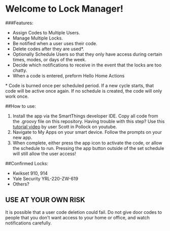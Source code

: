 Welcome to Lock Manager!
=========================

###Features:
* Assign Codes to Multiple Users.
* Manage Multiple Locks.
* Be notified when a user uses their code.
* Delete codes after they are used*.
* Optionally Schedule Users so that they only have access during certain times, modes, or days of the week.
* Decide which notifications to receive in the event that the locks are too chatty.
* When a code is entered, preform Hello Home Actions

\* Code is burned once per scheduled period.  If a new cycle starts, that code will be active once again.  If no schedule is created, the code will only work once.

##How to use:
1. Install the app via the SmartThings developer IDE.  Copy all code from the .groovy file on this repository.
  Having trouble with this step?  Use this [tutorial video](https://www.youtube.com/watch?v=D6rG4mk164M&feature=youtu.be) by user Scott in Pollock on youtube.
1. Navigate to My Apps on your smart device.  Follow the prompts on your new app.
1. When complete, either press the app icon to activate the code, or allow the schedule to run.  Pressing the app button outside of the set schedule will still allow the user access!

##Confirmed Locks:
* Kwikset 910, 914
* Yale Security YRL-220-ZW-619
* Others?

USE AT YOUR OWN RISK
---------------------
It is possible that a user code deletion could fail.  Do not give door codes to people that you don't want access to your home or office, and watch notifications carefully.
